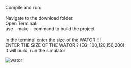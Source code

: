 
Compile and run:<br>
<br>
Navigate to the download folder.<br>
Open Terminal:<br>
use - make - command to build the project <br>
<br>
In the terminal enter the size of the WATOR !!!<br>
ENTER THE SIZE OF THE WATOR ? (EG: 100,120,150,200):
<br>
It will build, run the simulator <br>
 
 ![wator](https://user-images.githubusercontent.com/17005432/38930428-c159e0d4-4307-11e8-94ba-cc7b954360a8.png)

